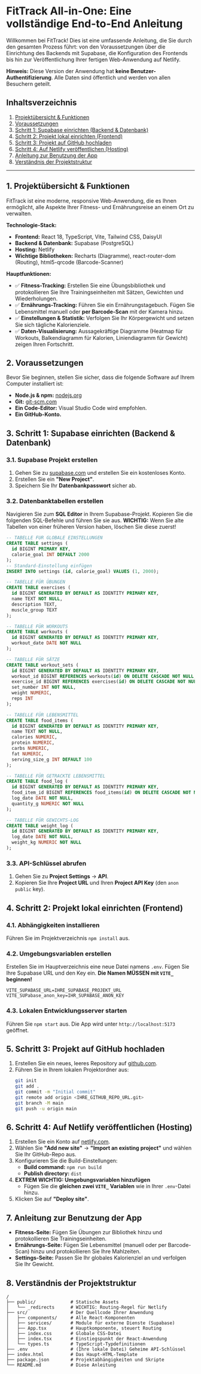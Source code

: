 # FitTrack All-in-One: Eine vollständige End-to-End Anleitung

Willkommen bei FitTrack! Dies ist eine umfassende Anleitung, die Sie durch den gesamten Prozess führt: von den Voraussetzungen über die Einrichtung des Backends mit Supabase, die Konfiguration des Frontends bis hin zur Veröffentlichung Ihrer fertigen Web-Anwendung auf Netlify.

**Hinweis:** Diese Version der Anwendung hat **keine Benutzer-Authentifizierung**. Alle Daten sind öffentlich und werden von allen Besuchern geteilt.

## Inhaltsverzeichnis
1.  [Projektübersicht & Funktionen](#1-projektübersicht--funktionen)
2.  [Voraussetzungen](#2-voraussetzungen)
3.  [Schritt 1: Supabase einrichten (Backend & Datenbank)](#3-schritt-1-supabase-einrichten-backend--datenbank)
4.  [Schritt 2: Projekt lokal einrichten (Frontend)](#4-schritt-2-projekt-lokal-einrichten-frontend)
5.  [Schritt 3: Projekt auf GitHub hochladen](#5-schritt-3-projekt-auf-github-hochladen)
6.  [Schritt 4: Auf Netlify veröffentlichen (Hosting)](#6-schritt-4-auf-netlify-veröffentlichen-hosting)
7.  [Anleitung zur Benutzung der App](#7-anleitung-zur-benutzung-der-app)
8.  [Verständnis der Projektstruktur](#8-verständnis-der-projektstruktur)

---

## 1. Projektübersicht & Funktionen

FitTrack ist eine moderne, responsive Web-Anwendung, die es Ihnen ermöglicht, alle Aspekte Ihrer Fitness- und Ernährungsreise an einem Ort zu verwalten.

**Technologie-Stack:**
- **Frontend:** React 18, TypeScript, Vite, Tailwind CSS, DaisyUI
- **Backend & Datenbank:** Supabase (PostgreSQL)
- **Hosting:** Netlify
- **Wichtige Bibliotheken:** Recharts (Diagramme), react-router-dom (Routing), html5-qrcode (Barcode-Scanner)

**Hauptfunktionen:**
- ✅ **Fitness-Tracking:** Erstellen Sie eine Übungsbibliothek und protokollieren Sie Ihre Trainingseinheiten mit Sätzen, Gewichten und Wiederholungen.
- ✅ **Ernährungs-Tracking:** Führen Sie ein Ernährungstagebuch. Fügen Sie Lebensmittel manuell oder **per Barcode-Scan** mit der Kamera hinzu.
- ✅ **Einstellungen & Statistik:** Verfolgen Sie Ihr Körpergewicht und setzen Sie sich tägliche Kalorienziele.
- ✅ **Daten-Visualisierung:** Aussagekräftige Diagramme (Heatmap für Workouts, Balkendiagramm für Kalorien, Liniendiagramm für Gewicht) zeigen Ihren Fortschritt.

## 2. Voraussetzungen

Bevor Sie beginnen, stellen Sie sicher, dass die folgende Software auf Ihrem Computer installiert ist:
- **Node.js & npm:** [nodejs.org](https://nodejs.org/)
- **Git:** [git-scm.com](https://git-scm.com/)
- **Ein Code-Editor:** Visual Studio Code wird empfohlen.
- **Ein GitHub-Konto.**

## 3. Schritt 1: Supabase einrichten (Backend & Datenbank)

### 3.1. Supabase Projekt erstellen
1.  Gehen Sie zu [supabase.com](https://supabase.com) und erstellen Sie ein kostenloses Konto.
2.  Erstellen Sie ein **"New Project"**.
3.  Speichern Sie Ihr **Datenbankpasswort** sicher ab.

### 3.2. Datenbanktabellen erstellen
Navigieren Sie zum **SQL Editor** in Ihrem Supabase-Projekt. Kopieren Sie die folgenden SQL-Befehle und führen Sie sie aus. **WICHTIG:** Wenn Sie alte Tabellen von einer früheren Version haben, löschen Sie diese zuerst!

```sql
-- TABELLE FÜR GLOBALE EINSTELLUNGEN
CREATE TABLE settings (
  id BIGINT PRIMARY KEY,
  calorie_goal INT DEFAULT 2000
);
-- Standard-Einstellung einfügen
INSERT INTO settings (id, calorie_goal) VALUES (1, 2000);

-- TABELLE FÜR ÜBUNGEN
CREATE TABLE exercises (
  id BIGINT GENERATED BY DEFAULT AS IDENTITY PRIMARY KEY,
  name TEXT NOT NULL,
  description TEXT,
  muscle_group TEXT
);

-- TABELLE FÜR WORKOUTS
CREATE TABLE workouts (
  id BIGINT GENERATED BY DEFAULT AS IDENTITY PRIMARY KEY,
  workout_date DATE NOT NULL
);

-- TABELLE FÜR SÄTZE
CREATE TABLE workout_sets (
  id BIGINT GENERATED BY DEFAULT AS IDENTITY PRIMARY KEY,
  workout_id BIGINT REFERENCES workouts(id) ON DELETE CASCADE NOT NULL,
  exercise_id BIGINT REFERENCES exercises(id) ON DELETE CASCADE NOT NULL,
  set_number INT NOT NULL,
  weight NUMERIC,
  reps INT
);

-- TABELLE FÜR LEBENSMITTEL
CREATE TABLE food_items (
  id BIGINT GENERATED BY DEFAULT AS IDENTITY PRIMARY KEY,
  name TEXT NOT NULL,
  calories NUMERIC,
  protein NUMERIC,
  carbs NUMERIC,
  fat NUMERIC,
  serving_size_g INT DEFAULT 100
);

-- TABELLE FÜR GETRACKTE LEBENSMITTEL
CREATE TABLE food_log (
  id BIGINT GENERATED BY DEFAULT AS IDENTITY PRIMARY KEY,
  food_item_id BIGINT REFERENCES food_items(id) ON DELETE CASCADE NOT NULL,
  log_date DATE NOT NULL,
  quantity_g NUMERIC NOT NULL
);

-- TABELLE FÜR GEWICHTS-LOG
CREATE TABLE weight_log (
  id BIGINT GENERATED BY DEFAULT AS IDENTITY PRIMARY KEY,
  log_date DATE NOT NULL,
  weight_kg NUMERIC NOT NULL
);
```

### 3.3. API-Schlüssel abrufen
1.  Gehen Sie zu **Project Settings** -> **API**.
2.  Kopieren Sie Ihre **Project URL** und Ihren **Project API Key** (den `anon` `public` key).

## 4. Schritt 2: Projekt lokal einrichten (Frontend)

### 4.1. Abhängigkeiten installieren
Führen Sie im Projektverzeichnis `npm install` aus.

### 4.2. Umgebungsvariablen erstellen
Erstellen Sie im Hauptverzeichnis eine neue Datei namens `.env`. Fügen Sie Ihre Supabase URL und den Key ein. **Die Namen MÜSSEN mit `VITE_` beginnen!**

```
VITE_SUPABASE_URL=IHRE_SUPABASE_PROJEKT_URL
VITE_SUPabase_anon_key=IHR_SUPABASE_ANON_KEY
```

### 4.3. Lokalen Entwicklungsserver starten
Führen Sie `npm start` aus. Die App wird unter `http://localhost:5173` geöffnet.

## 5. Schritt 3: Projekt auf GitHub hochladen

1.  Erstellen Sie ein neues, leeres Repository auf [github.com](https://github.com).
2.  Führen Sie in Ihrem lokalen Projektordner aus:
    ```bash
    git init
    git add .
    git commit -m "Initial commit"
    git remote add origin <IHRE_GITHUB_REPO_URL.git>
    git branch -M main
    git push -u origin main
    ```

## 6. Schritt 4: Auf Netlify veröffentlichen (Hosting)

1.  Erstellen Sie ein Konto auf [netlify.com](https://netlify.com).
2.  Wählen Sie **"Add new site"** -> **"Import an existing project"** und wählen Sie Ihr GitHub-Repo aus.
3.  Konfigurieren Sie die Build-Einstellungen:
    -   **Build command:** `npm run build`
    -   **Publish directory:** `dist`
4.  **EXTREM WICHTIG: Umgebungsvariablen hinzufügen**
    -   Fügen Sie die **gleichen zwei `VITE_` Variablen** wie in Ihrer `.env`-Datei hinzu.
5.  Klicken Sie auf **"Deploy site"**.

## 7. Anleitung zur Benutzung der App

- **Fitness-Seite:** Fügen Sie Übungen zur Bibliothek hinzu und protokollieren Sie Trainingseinheiten.
- **Ernährungs-Seite:** Fügen Sie Lebensmittel (manuell oder per Barcode-Scan) hinzu und protokollieren Sie Ihre Mahlzeiten.
- **Settings-Seite:** Passen Sie Ihr globales Kalorienziel an und verfolgen Sie Ihr Gewicht.

## 8. Verständnis der Projektstruktur

```
/
├── public/             # Statische Assets
│   └── _redirects      # WICHTIG: Routing-Regel für Netlify
├── src/                # Der Quellcode Ihrer Anwendung
│   ├── components/     # Alle React-Komponenten
│   ├── services/       # Module für externe Dienste (Supabase)
│   ├── App.tsx         # Hauptkomponente, steuert Routing
│   ├── index.css       # Globale CSS-Datei
│   ├── index.tsx       # Einstiegspunkt der React-Anwendung
│   └── types.ts        # TypeScript-Typdefinitionen
├── .env                # (Ihre lokale Datei) Geheime API-Schlüssel
├── index.html          # Das Haupt-HTML-Template
├── package.json        # Projektabhängigkeiten und Skripte
└── README.md           # Diese Anleitung
```
